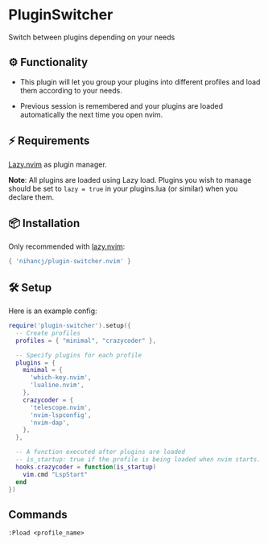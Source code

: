 # PluginSwitcher
Switch between plugins depending on your needs

## ⚙️ Functionality
- This plugin will let you group your plugins into different profiles and load them according to your needs.<br/>

- Previous session is remembered and your plugins are loaded automatically the next time you open nvim.

## ⚡ Requirements
[Lazy.nvim](https://github.com/folke/lazy.nvim) as plugin manager.<br/>

**Note**: All plugins are loaded using Lazy load. Plugins you wish to manage should be set to ```lazy = true``` in your plugins.lua (or similar) when you declare them.
## 📦 Installation
Only recommended with [lazy.nvim](https://github.com/folke/lazy.nvim):
```lua
{ 'nihancj/plugin-switcher.nvim' }
```

## 🛠️ Setup
Here is an example config:
```lua
require('plugin-switcher').setup({
  -- Create profiles
  profiles = { "minimal", "crazycoder" },

  -- Specify plugins for each profile
  plugins = {
    minimal = {
      'which-key.nvim',
      'lualine.nvim',
    },
    crazycoder = {
      'telescope.nvim',
      'nvim-lspconfig',
      'nvim-dap',
    },
  },

  -- A function executed after plugins are loaded
  -- is_startup: true if the profile is being loaded when nvim starts.
  hooks.crazycoder = function(is_startup)
    vim.cmd "LspStart"
  end
})
```
##  Commands
```:Pload <profile_name>```
